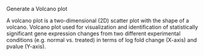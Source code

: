 Generate a Volcano plot

A volcano plot is a two-dimensional (2D) scatter plot with the shape of a volcano. Volcano plot used for visualization and identification of statistically significant gene expression changes from two different experimental conditions (e.g. normal vs. treated) in terms of log fold change (X-axis) and pvalue (Y-axis).
